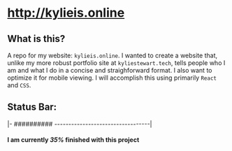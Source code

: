 # http://kylieis.online

## What is this?

A repo for my website: `kylieis.online`. I wanted to create a website that, unlike my more robust portfolio site at `kyliestewart.tech`, tells people who I am and what I do in a concise and straighforward format. I also want to optimize it for mobile viewing. I will accomplish this using primarily  `React` and `CSS`.

## Status Bar:

|- ########## ----------------------------------| 

#### I am currently <i>35%</i> finished with this project 

